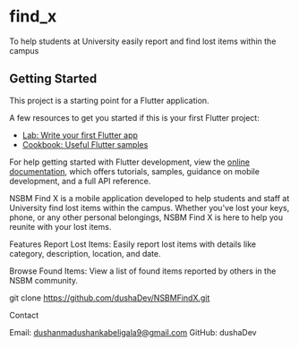 # find_x

To help students at University easily report and find lost items within the campus

## Getting Started

This project is a starting point for a Flutter application.

A few resources to get you started if this is your first Flutter project:

- [Lab: Write your first Flutter app](https://docs.flutter.dev/get-started/codelab)
- [Cookbook: Useful Flutter samples](https://docs.flutter.dev/cookbook)

For help getting started with Flutter development, view the
[online documentation](https://docs.flutter.dev/), which offers tutorials,
samples, guidance on mobile development, and a full API reference.


NSBM Find X is a mobile application developed to help students and staff at 
University find lost items within the campus. Whether you've lost your keys, 
phone, or any other personal belongings, NSBM Find X is here to help you reunite 
with your lost items.

Features
Report Lost Items: Easily report lost items with details like category, 
description, location, and date.

Browse Found Items: View a list of found items reported by others in the 
NSBM community.



git clone https://github.com/dushaDev/NSBMFindX.git



Contact

Email: dushanmadushankabeligala9@gmail.com
GitHub: dushaDev
